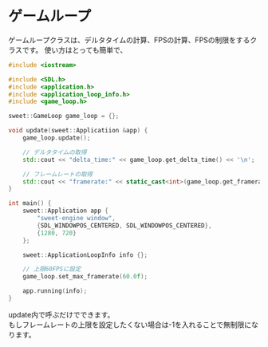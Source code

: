 # ゲームループ
ゲームループクラスは、デルタタイムの計算、FPSの計算、FPSの制限をするクラスです。
使い方はとっても簡単で、
```cpp
#include <iostream>

#include <SDL.h>
#include <application.h>
#include <application_loop_info.h>
#include <game_loop.h>

sweet::GameLoop game_loop = {};

void update(sweet::Applicatiion &app) {
    game_loop.update();

    // デルタタイムの取得
    std::cout << "delta_time:" << game_loop.get_delta_time() << '\n';

    // フレームレートの取得
    std::cout << "framerate:" << static_cast<int>(game_loop.get_framerate()) << '\n';
}

int main() {
    sweet::Application app {
        "sweet-engine window",
        {SDL_WINDOWPOS_CENTERED, SDL_WINDOWPOS_CENTERED},
        {1280, 720}
    };

    sweet::ApplicationLoopInfo info {};

    // 上限60FPSに設定
    game_loop.set_max_framerate(60.0f);

    app.running(info);
}
```
update内で呼ぶだけでできます。  
もしフレームレートの上限を設定したくない場合は-1を入れることで無制限になります。